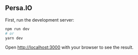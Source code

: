 ## Persa.IO

First, run the development server:

```bash
npm run dev
# or
yarn dev
```

Open [http://localhost:3000](http://localhost:3000) with your browser to see the result.
